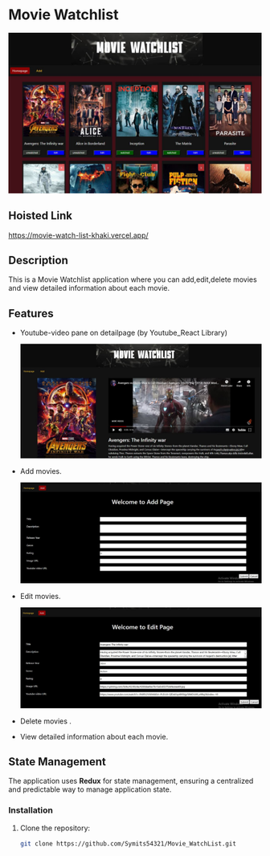 # Movie Watchlist

![Homepage Screenshot](public/images/homepage.JPG)



## Hoisted Link

https://movie-watch-list-khaki.vercel.app/



## Description

This is a Movie Watchlist application where you can add,edit,delete movies and view detailed information about each movie.



## Features

- Youtube-video pane on detailpage (by Youtube_React Library)

   ![Detailpage Screenshot](public/images/detailpage.JPG)


- Add movies.

  ![Addpage Screenshot](public/images/addpage.JPG)


- Edit movies.

   ![Editpage Screenshot](public/images/editpage.JPG)


- Delete movies .

- View detailed information about each movie.



## State Management

The application uses **Redux** for state management, ensuring a centralized and predictable way to manage application state.



### Installation

1. Clone the repository:

   ```sh
   git clone https://github.com/Symits54321/Movie_WatchList.git
